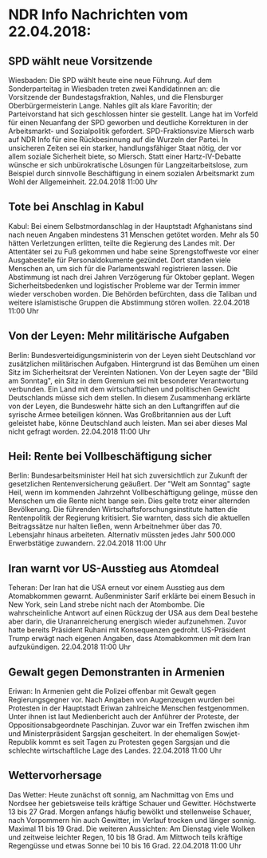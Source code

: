 # NDR Info Nachrichten vom 22.04.2018:


## SPD wählt neue Vorsitzende
Wiesbaden: Die SPD wählt heute eine neue Führung. Auf dem Sonderparteitag in Wiesbaden treten zwei Kandidatinnen an: die Vorsitzende der Bundestagsfraktion, Nahles, und die Flensburger Oberbürgermeisterin Lange. Nahles gilt als klare Favoritin; der Parteivorstand hat sich geschlossen hinter sie gestellt. Lange hat im Vorfeld für einen Neuanfang der SPD geworben und deutliche Korrekturen in der Arbeitsmarkt- und Sozialpolitik gefordert. SPD-Fraktionsvize Miersch warb auf NDR Info für eine Rückbesinnung auf die Wurzeln der Partei. In unsicheren Zeiten sei ein starker, handlungsfähiger Staat nötig, der vor allem soziale Sicherheit biete, so Miersch. Statt einer Hartz-IV-Debatte wünsche er sich unbürokratische Lösungen für Langzeitarbeitslose, zum Beispiel durch sinnvolle Beschäftigung in einem sozialen Arbeitsmarkt zum Wohl der Allgemeinheit. 22.04.2018 11:00 Uhr 

## Tote bei Anschlag in Kabul
Kabul: Bei einem Selbstmordanschlag in der Hauptstadt Afghanistans sind nach neuen Angaben mindestens 31 Menschen getötet worden. Mehr als 50 hätten Verletzungen erlitten, teilte die Regierung des Landes mit. Der Attentäter sei zu Fuß gekommen und habe seine Sprengstoffweste vor einer Ausgabestelle für Personaldokumente gezündet. Dort standen viele Menschen an, um sich für die Parlamentswahl registrieren lassen. Die Abstimmung ist nach drei Jahren Verzögerung für Oktober geplant. Wegen Sicherheitsbedenken und logistischer Probleme war der Termin immer wieder verschoben worden. Die Behörden befürchten, dass die Taliban und weitere islamistische Gruppen die Abstimmung stören wollen. 22.04.2018 11:00 Uhr 

## Von der Leyen: Mehr militärische Aufgaben
Berlin:	Bundesverteidigungsministerin von der Leyen sieht Deutschland vor zusätzlichen militärischen Aufgaben. Hintergrund ist das Bemühen um einen Sitz im Sicherheitsrat der Vereinten Nationen. Von der Leyen sagte der "Bild am Sonntag", ein Sitz in dem Gremium sei mit besonderer Verantwortung verbunden. Ein Land mit dem wirtschaftlichen und politischen Gewicht Deutschlands müsse sich dem stellen. In diesem Zusammenhang erklärte von der Leyen, die Bundeswehr hätte sich an den Luftangriffen auf die syrische Armee beteiligen können. Was Großbritannien aus der Luft geleistet habe, könne Deutschland auch leisten. Man sei aber dieses Mal nicht gefragt worden. 22.04.2018 11:00 Uhr 

## Heil: Rente bei Vollbeschäftigung sicher
Berlin:	Bundesarbeitsminister Heil hat sich zuversichtlich zur Zukunft der gesetzlichen Rentenversicherung geäußert. Der "Welt am Sonntag" sagte Heil, wenn im kommenden Jahrzehnt Vollbeschäftigung gelinge, müsse den Menschen um die Rente nicht bange sein. Dies gelte trotz einer alternden Bevölkerung. Die führenden Wirtschaftsforschungsinstitute hatten die Rentenpolitik der Regierung kritisiert. Sie warnten, dass sich die aktuellen Beitragssätze nur halten ließen, wenn Arbeitnehmer über das 70. Lebensjahr hinaus arbeiteten. Alternativ müssten jedes Jahr 500.000 Erwerbstätige zuwandern. 22.04.2018 11:00 Uhr 

## Iran warnt vor US-Ausstieg aus Atomdeal
Teheran: Der Iran hat die USA erneut vor einem Ausstieg aus dem Atomabkommen gewarnt. Außenminister Sarif erklärte bei einem Besuch in New York, sein Land strebe nicht nach der Atombombe. Die wahrscheinliche Antwort auf einen Rückzug der USA aus dem Deal bestehe aber darin, die Urananreicherung energisch wieder aufzunehmen. Zuvor hatte bereits Präsident Ruhani mit Konsequenzen gedroht. US-Präsident Trump erwägt nach eigenen Angaben, dass Atomabkommen mit dem Iran aufzukündigen. 22.04.2018 11:00 Uhr 

## Gewalt gegen Demonstranten in Armenien
Eriwan:	In Armenien geht die Polizei offenbar mit Gewalt gegen Regierungsgegner vor. Nach Angaben von Augenzeugen wurden bei Protesten in der Hauptstadt Eriwan zahlreiche Menschen festgenommen. Unter ihnen ist laut Medienbericht auch der Anführer der Proteste, der Oppositionsabgeordnete Paschinjan. Zuvor war ein Treffen zwischen ihm und Ministerpräsident Sargsjan gescheitert. In der ehemaligen Sowjet-Republik kommt es seit Tagen zu Protesten gegen Sargsjan und die schlechte wirtschaftliche Lage des Landes. 22.04.2018 11:00 Uhr 

## Wettervorhersage
Das Wetter: Heute zunächst oft sonnig, am Nachmittag von Ems und Nordsee her gebietsweise teils kräftige Schauer und Gewitter. Höchstwerte 13 bis 27 Grad. Morgen anfangs häufig bewölkt und stellenweise Schauer, nach Vorpommern hin auch Gewitter, im Verlauf trocken und länger sonnig. Maximal 11 bis 19 Grad. Die weiteren Aussichten: Am Dienstag viele Wolken und zeitweise leichter Regen, 10 bis 18 Grad. Am Mittwoch teils kräftige Regengüsse und etwas Sonne bei 10 bis 16 Grad. 22.04.2018 11:00 Uhr 
